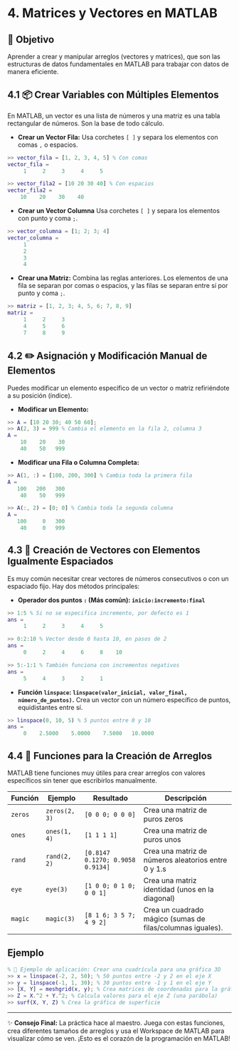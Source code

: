 # 4. Matrices y Vectores en MATLAB

## 🎯 Objetivo
Aprender a crear y manipular arreglos (vectores y matrices), que son las estructuras de datos fundamentales en MATLAB para trabajar con datos de manera eficiente.

## 4.1 📦 Crear Variables con Múltiples Elementos
En MATLAB, un vector es una lista de números y una matriz es una tabla rectangular de números. Son la base de todo cálculo.

* **Crear un Vector Fila:** Usa corchetes ```[ ]``` y separa los elementos con comas ```,``` o espacios.
```matlab
>> vector_fila = [1, 2, 3, 4, 5] % Con comas
vector_fila =
     1     2     3     4     5

>> vector_fila2 = [10 20 30 40] % Con espacios
vector_fila2 =
    10    20    30    40
```
* **Crear un Vector Columna** Usa corchetes ```[ ]``` y separa los elementos con punto y coma ```;```.
```matlab
>> vector_columna = [1; 2; 3; 4]
vector_columna =
     1
     2
     3
     4
```

* **Crear una Matriz:** Combina las reglas anteriores. Los elementos de una fila se separan por comas o espacios, y las filas se separan entre sí por punto y coma ```;```.

```matlab
>> matriz = [1, 2, 3; 4, 5, 6; 7, 8, 9]
matriz =
     1     2     3
     4     5     6
     7     8     9
```

## 4.2 ✏️ Asignación y Modificación Manual de Elementos
Puedes modificar un elemento específico de un vector o matriz refiriéndote a su posición (índice).

* **Modificar un Elemento:**
```matlab
>> A = [10 20 30; 40 50 60];
>> A(2, 3) = 999 % Cambia el elemento en la fila 2, columna 3
A =
    10    20    30
    40    50   999
```

* **Modificar una Fila o Columna Completa:**
```matlab
>> A(1, :) = [100, 200, 300] % Cambia toda la primera fila
A =
   100   200   300
    40    50   999

>> A(:, 2) = [0; 0] % Cambia toda la segunda columna
A =
   100     0   300
    40     0   999
```

## 4.3 📶 Creación de Vectores con Elementos Igualmente Espaciados
Es muy común necesitar crear vectores de números consecutivos o con un espaciado fijo. Hay dos métodos principales:
* **Operador dos puntos ```:``` (Más común): ```inicio:incremento:final```**
```matlab
>> 1:5 % Si no se especifica incremento, por defecto es 1
ans =
     1     2     3     4     5

>> 0:2:10 % Vector desde 0 hasta 10, en pasos de 2
ans =
     0     2     4     6     8    10

>> 5:-1:1 % También funciona con incrementos negativos
ans =
     5     4     3     2     1
```

* **Función ```linspace```: ```linspace(valor_inicial, valor_final, número_de_puntos)```.** Crea un vector con un número específico de puntos, equidistantes entre sí.
```matlab
>> linspace(0, 10, 5) % 5 puntos entre 0 y 10
ans =
     0    2.5000    5.0000    7.5000   10.0000
```

## 4.4 🧰 Funciones para la Creación de Arreglos
MATLAB tiene funciones muy útiles para crear arreglos con valores específicos sin tener que escribirlos manualmente.

| Función           | Ejemplo           | Resultado                              | Descripción                                                   |
|-------------------|-------------------|----------------------------------------|---------------------------------------------------------------|
| ```zeros```       | ```zeros(2, 3)``` | ```[0 0 0; 0 0 0]```                   | Crea una matriz de puros zeros                                |
| ```ones```        | ```ones(1, 4)```  | ```[1 1 1 1]```                        | Crea una matriz de puros unos                                 |
| ```rand```        | ```rand(2, 2)```  | ```[0.8147 0.1270; 0.9058 0.9134]```   | Crea una matriz de números aleatorios entre 0 y 1.s           |
| ```eye```         | ```eye(3)```      | ```[1 0 0; 0 1 0; 0 0 1]```            | Crea una matriz identidad (unos en la diagonal)               |
| ```magic```       | ```magic(3)```    | ```[8 1 6; 3 5 7; 4 9 2]```            | Crea un cuadrado mágico (sumas de filas/columnas iguales).    |

## Ejemplo
```matlab
% 🚀 Ejemplo de aplicación: Crear una cuadrícula para una gráfica 3D
>> x = linspace(-2, 2, 50); % 50 puntos entre -2 y 2 en el eje X
>> y = linspace(-1, 1, 30); % 30 puntos entre -1 y 1 en el eje Y
>> [X, Y] = meshgrid(x, y); % Crea matrices de coordenadas para la gráfica
>> Z = X.^2 + Y.^2; % Calcula valores para el eje Z (una parábola)
>> surf(X, Y, Z) % Crea la gráfica de superficie
```

---
✨ **Consejo Final:** La práctica hace al maestro. Juega con estas funciones, crea diferentes tamaños de arreglos y usa el Workspace de MATLAB para visualizar cómo se ven. ¡Esto es el corazón de la programación en MATLAB!



















